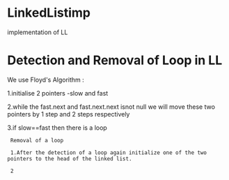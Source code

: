 # LinkedListimp
implementation of LL

# Detection and Removal of Loop in LL
We use Floyd's Algorithm :

1.initialise 2 pointers -slow and fast

2.while the fast.next and fast.next.next isnot null we will move these two pointers by 1 step and 2 steps respectively

3.if slow==fast then there is a loop
     
     Removal of a loop
     
     1.After the detection of a loop again initialize one of the two pointers to the head of the linked list.
     
     2
     

